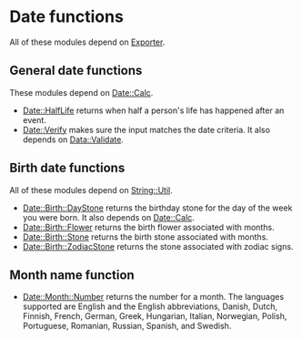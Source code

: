 # Date functions

All of these modules depend on [Exporter](https://metacpan.org/pod/Exporter).

## General date functions

These modules depend on [Date::Calc](https://metacpan.org/pod/Date::Calc).

* [Date::HalfLife](HalfLife.pm) returns when half a person's life has happened after an event.
* [Date::Verify](Verify.pm) makes sure the input matches the date criteria. It also depends on [Data::Validate](https://metacpan.org/pod/Data::Validate).

## Birth date functions

All of these modules depend on [String::Util](https://metacpan.org/pod/String::Util).

* [Date::Birth::DayStone](Birth/DayStone.pm) returns the birthday stone for the day of the week you were born. It also depends on [Date::Calc](https://metacpan.org/pod/Date::Calc).
* [Date::Birth::Flower](Birth/Flower.pm) returns the birth flower associated with months.
* [Date::Birth::Stone](Birth/Stone.pm) returns the birth stone associated with months.
* [Date::Birth::ZodiacStone](Birth/ZodiacStone.pm) returns the stone associated with zodiac signs.

## Month name function

* [Date::Month::Number](Month/Number.pm) returns the number for a month. The languages supported are English and the English abbreviations, Danish, Dutch, Finnish, French, German, Greek, Hungarian, Italian, Norwegian, Polish, Portuguese, Romanian, Russian, Spanish, and Swedish.